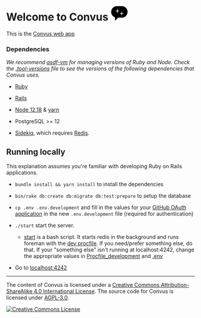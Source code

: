 # Welcome to Convus <img src="icon.png" height="40">

This is the [Convus web app](https://convus.org)

### Dependencies

_We recommend [asdf-vm](https://asdf-vm.com/#/) for managing versions of Ruby and Node. Check the [.tool-versions](.tool-versions) file to see the versions of the following dependencies that Convus uses._

- [Ruby](http://www.ruby-lang.org/en/)

- [Rails](http://rubyonrails.org/)

- [Node 12.18](https://nodejs.org/en/) & [yarn](https://yarnpkg.com/en/)

- PostgreSQL >= 12

- [Sidekiq](https://github.com/mperham/sidekiq), which requires [Redis](http://redis.io/).

## Running locally

This explanation assumes you're familiar with developing Ruby on Rails applications.

- `bundle install && yarn install` to install the dependencies

- `bin/rake db:create db:migrate db:test:prepare` to setup the database

- `cp .env .env.development` and fill in the values for your [GitHub OAuth application](https://github.com/settings/applications/new) in the new `.env.development` file (required for authentication)

- `./start` start the server.

  - [start](start) is a bash script. It starts redis in the background and runs foreman with the [dev procfile](Procfile_development). If you need/prefer something else, do that. If your "something else" isn't running at localhost:4242, change the appropriate values in [Procfile_development](Procfile_development) and [.env](.env)

- Go to [localhost:4242](http://localhost:4242)

---

The content of Convus is licensed under a <a rel="license" href="http://creativecommons.org/licenses/by-sa/4.0/">Creative Commons Attribution-ShareAlike 4.0 International License</a>. The source code for Convus is licensed under [AGPL-3.0](https://github.com/convus/convus_webapp/blob/main/LICENSE).

<a rel="license" href="http://creativecommons.org/licenses/by-sa/4.0/"><img alt="Creative Commons License" src="https://i.creativecommons.org/l/by-sa/4.0/88x31.png"/></a>
